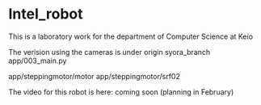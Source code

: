 # Intel_robot
This is a laboratory work for the department of Computer Science at Keio

The verision using the cameras is under origin syora_branch
app/003_main.py

app/steppingmotor/motor
app/steppingmotor/srf02

The video for this robot is here:
coming soon (planning in February)
